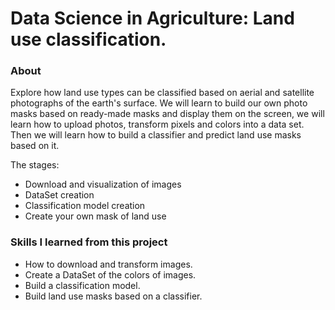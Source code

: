 # Data Science in Agriculture: Land use classification.

### About

Explore how land use types can be classified based on aerial and satellite photographs of the earth's surface. We will learn to build our own photo masks based on ready-made masks and display them on the screen, we will learn how to upload photos, transform pixels and colors into a data set. Then we will learn how to build a classifier and predict land use masks based on it.

The stages:

- Download and visualization of images
- DataSet creation
- Classification model creation
- Create your own mask of land use

### Skills I learned from this project

- How to download and transform images.
- Create a DataSet of the colors of images.
- Build a classification model.
- Build land use masks based on a classifier.
